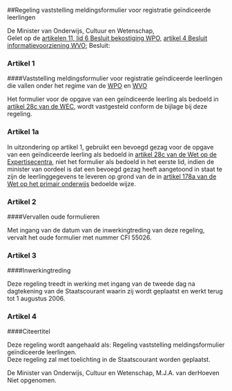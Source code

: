 <meta http-equiv='Content-Type' content='text/html; charset=utf-8' />

##Regeling vaststelling meldingsformulier voor registratie geïndiceerde leerlingen

De Minister van Onderwijs, Cultuur en Wetenschap,  
Gelet op de [artikelen 11, lid 6 Besluit bekostiging WPO](../../../../../../../KB/bekostigingsbesluit/wpo/BWBR0003862/README.md), [artikel 4 Besluit informatievoorziening WVO](../../../../../../../AMvB/besluit/informatievoorziening/wvo/BWBR0008948/README.md);
Besluit:    

### Artikel  1  

####Vaststelling meldingsformulier voor registratie geïndiceerde leerlingen die vallen onder het regime van de [WPO](../../../../../../../wet/wbo/BWBR0003420/README.md) en [WVO](../../../../../../../wet/wet/op/het/voortgezet/onderwijs/BWBR0002399/README.md)

Het formulier voor de opgave van een geïndiceerde leerling als bedoeld in [artikel 28c van de WEC](../../../../../../../wet/isovso/BWBR0003549/README.md), wordt vastgesteld conform de bijlage bij deze regeling.  

### Artikel  1a  

In uitzondering op artikel 1, gebruikt een bevoegd gezag voor de opgave van een geïndiceerde leerling als bedoeld in [artikel 28c van de Wet op de Expertisecentra](../../../../../../../wet/isovso/BWBR0003549/README.md), niet het formulier als bedoeld in het eerste lid, indien de minister van oordeel is dat een bevoegd gezag heeft aangetoond in staat te zijn de leerlinggegevens te leveren op grond van de in [artikel 178a van de Wet op het primair onderwijs](../../../../../../../wet/wbo/BWBR0003420/README.md) bedoelde wijze.  

### Artikel  2  

####Vervallen oude formulieren

Met ingang van de datum van de inwerkingtreding van deze regeling, vervalt het oude formulier met nummer CFI 55026.  

### Artikel  3  

####Inwerkingtreding

Deze regeling treedt in werking met ingang van de tweede dag na dagtekening van de Staatscourant waarin zij wordt geplaatst en werkt terug tot 1 augustus 2006.  

### Artikel  4  

####Citeertitel

Deze regeling wordt aangehaald als: Regeling vaststelling meldingsformulier geïndiceerde leerlingen.  
Deze regeling zal met toelichting in de Staatscourant worden geplaatst.  

De 
Minister van Onderwijs, Cultuur en Wetenschap, 
M.J.A. van derHoeven  
Niet opgenomen.  
